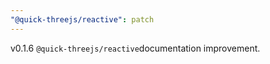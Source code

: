 ```yaml
---
"@quick-threejs/reactive": patch
---
```


v0.1.6 `@quick-threejs/reactive`documentation improvement.
